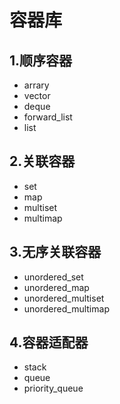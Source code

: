 # 容器库

## 1.顺序容器

- arrary
- vector
- deque
- forward_list
- list

## 2.关联容器

- set
- map
- multiset
- multimap

## 3.无序关联容器

- unordered_set
- unordered_map
- unordered_multiset
- unordered_multimap

## 4.容器适配器

- stack
- queue
- priority_queue